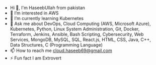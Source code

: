 -  Hi 👋, I'm  HaseebUllah from pakistan
- 👀 I’m interested in AWS
- 🌱 I’m currently learning Kubernetes
- 💬 Ask me about DevOps, Cloud Computing (AWS, Microsoft Azure), Kubernetes, Python, Linux System Administration, Git, Docker, Terraform, Jenkins, Ansible, Bash Scripting, Cybersecurity, Web Services, MongoDB, MySQL, SQL, React.js, HTML, CSS, Java, C++, Data Structures, C (Programming Language)
- 📫 How to reach me cloud.haseeb69@gmail.com
- ⚡ Fun fact I am Extrovert



<!---
HaseebUllah-DevOps/HaseebUllah-DevOps is a ✨ special ✨ repository because its `README.md` (this file) appears on your GitHub profile.
You can click the Preview link to take a look at your changes.
--->
